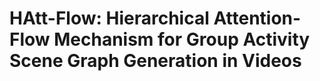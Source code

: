 # HAtt-Flow: Hierarchical Attention-Flow Mechanism for Group Activity Scene Graph Generation in Videos
